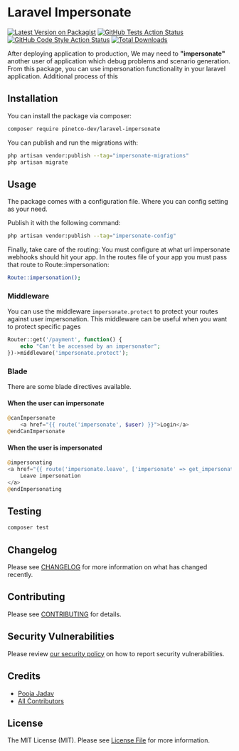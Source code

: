 # Laravel Impersonate

[![Latest Version on Packagist](https://img.shields.io/packagist/v/pinetco-dev/laravel-impersonate.svg?style=flat-square)](https://packagist.org/packages/pinetco-dev/laravel-impersonate)
[![GitHub Tests Action Status](https://img.shields.io/github/workflow/status/pinetco-dev/laravel-impersonate/run-tests?label=tests)](https://github.com/pinetco-dev/laravel-impersonate/actions?query=workflow%3Arun-tests+branch%3Amain)
[![GitHub Code Style Action Status](https://img.shields.io/github/workflow/status/pinetco-dev/laravel-impersonate/Fix%20PHP%20code%20style%20issues?label=code%20style)](https://github.com/pinetco-dev/laravel-impersonate/actions?query=workflow%3A"Fix+PHP+code+style+issues"+branch%3Amain)
[![Total Downloads](https://img.shields.io/packagist/dt/pinetco-dev/laravel-impersonate.svg?style=flat-square)](https://packagist.org/packages/pinetco-dev/laravel-impersonate)

After deploying application to production, We may need to **"impersonate"** another user of application which debug problems and scenario generation. From this package, you can use impersonation functionality in your laravel application.
Additional process of this 

## Installation

You can install the package via composer:

```bash
composer require pinetco-dev/laravel-impersonate
```

You can publish and run the migrations with:

```bash
php artisan vendor:publish --tag="impersonate-migrations"
php artisan migrate
```

## Usage
The package comes with a configuration file. Where you can config setting as your need.

Publish it with the following command:

```bash
php artisan vendor:publish --tag="impersonate-config"
```

Finally, take care of the routing: You must configure at what url impersonate webhooks should hit your app. In the routes file of your app you must pass that route to Route::impersonation:
```bash
Route::impersonation();
```

### Middleware
You can use the middleware `impersonate.protect` to protect your routes against user impersonation.
This middleware can be useful when you want to protect specific pages

```php
Router::get('/payment', function() {
    echo "Can't be accessed by an impersonator";
})->middleware('impersonate.protect');
```

### Blade
There are some blade directives available.
#### When the user can impersonate
```php
@canImpersonate
    <a href="{{ route('impersonate', $user) }}">Login</a>
@endCanImpersonate
```
#### When the user is impersonated
```php
@impersonating
<a href="{{ route('impersonate.leave', ['impersonate' => get_impersonate_session_value()]) }}">
    Leave impersonation
</a>
@endImpersonating
```

## Testing

```bash
composer test
```

## Changelog

Please see [CHANGELOG](CHANGELOG.md) for more information on what has changed recently.

## Contributing

Please see [CONTRIBUTING](CONTRIBUTING.md) for details.

## Security Vulnerabilities

Please review [our security policy](../../security/policy) on how to report security vulnerabilities.

## Credits

- [Pooja Jadav](https://github.com/pinetco-dev)
- [All Contributors](../../contributors)

## License

The MIT License (MIT). Please see [License File](LICENSE.md) for more information.
